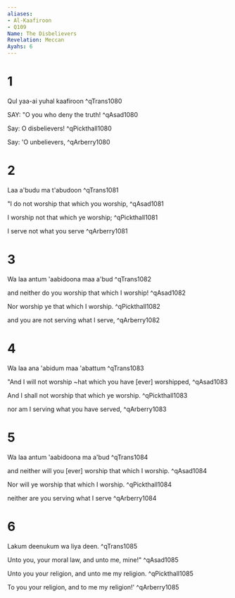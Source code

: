 ```yaml
---
aliases:
- Al-Kaafiroon
- Q109
Name: The Disbelievers
Revelation: Meccan
Ayahs: 6
---
```


# 1

Qul yaa-ai yuhal kaafiroon ^qTrans1080


SAY: "O you who deny the truth! ^qAsad1080


Say: O disbelievers! ^qPickthall1080


Say: 'O unbelievers, ^qArberry1080

# 2

Laa a'budu ma t'abudoon ^qTrans1081


"I do not worship that which you worship, ^qAsad1081


I worship not that which ye worship; ^qPickthall1081


I serve not what you serve ^qArberry1081

# 3

Wa laa antum 'aabidoona maa a'bud ^qTrans1082


and neither do you worship that which I worship! ^qAsad1082


Nor worship ye that which I worship. ^qPickthall1082


and you are not serving what I serve, ^qArberry1082

# 4

Wa laa ana 'abidum maa 'abattum ^qTrans1083


"And I will not worship ~hat which you have [ever] worshipped, ^qAsad1083


And I shall not worship that which ye worship. ^qPickthall1083


nor am I serving what you have served, ^qArberry1083

# 5

Wa laa antum 'aabidoona ma a'bud ^qTrans1084


and neither will you [ever] worship that which I worship. ^qAsad1084


Nor will ye worship that which I worship. ^qPickthall1084


neither are you serving what I serve ^qArberry1084

# 6

Lakum deenukum wa liya deen. ^qTrans1085


Unto you, your moral law, and unto me, mine!" ^qAsad1085


Unto you your religion, and unto me my religion. ^qPickthall1085


To you your religion, and to me my religion!' ^qArberry1085

